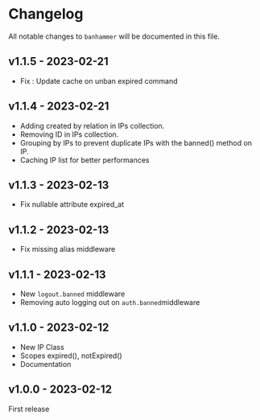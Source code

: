 # Changelog

All notable changes to `banhammer` will be documented in this file.

## v1.1.5 - 2023-02-21

- Fix : Update cache on unban expired command

## v1.1.4 - 2023-02-21

- Adding created by relation in IPs collection.
- Removing ID in IPs collection.
- Grouping by IPs to prevent duplicate IPs with the banned() method on IP.
- Caching IP list for better performances

## v1.1.3 - 2023-02-13

- Fix nullable attribute expired_at

## v1.1.2 - 2023-02-13

- Fix missing alias middleware

## v1.1.1 - 2023-02-13

- New `logout.banned` middleware
- Removing auto logging out on `auth.banned`middleware

## v1.1.0 - 2023-02-12

- New IP Class
- Scopes expired(), notExpired()
- Documentation

## v1.0.0 - 2023-02-12

First release
